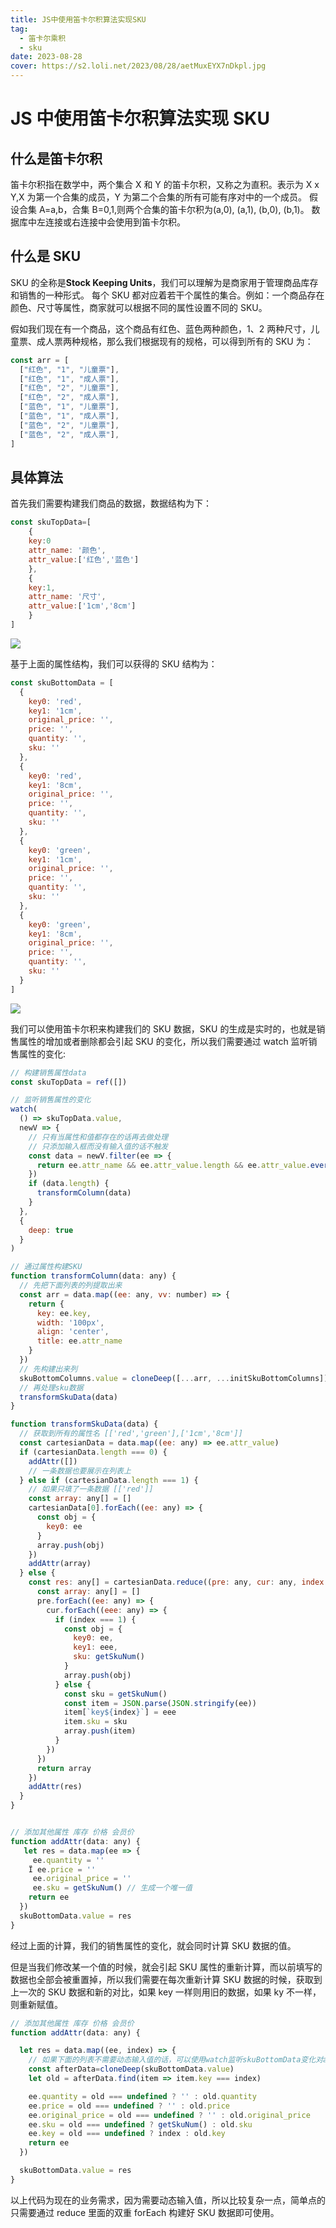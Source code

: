```yaml
---
title: JS中使用笛卡尔积算法实现SKU
tag:
  - 笛卡尔乘积
  - sku
date: 2023-08-28
cover: https://s2.loli.net/2023/08/28/aetMuxEYX7nDkpl.jpg
---
```


# JS 中使用笛卡尔积算法实现 SKU

## 什么是笛卡尔积

笛卡尔积指在数学中，两个集合 X 和 Y 的笛卡尔积，又称之为直积。表示为 X x Y,X 为第一个合集的成员，Y 为第二个合集的所有可能有序对中的一个成员。
假设合集 A=a,b，合集 B=0,1,则两个合集的笛卡尔积为(a,0), (a,1), (b,0), (b,1)。
数据库中左连接或右连接中会使用到笛卡尔积。

## 什么是 SKU

SKU 的全称是**Stock Keeping Units**，我们可以理解为是商家用于管理商品库存和销售的一种形式。
每个 SKU 都对应着若干个属性的集合。例如：一个商品存在颜色、尺寸等属性，商家就可以根据不同的属性设置不同的 SKU。

假如我们现在有一个商品，这个商品有红色、蓝色两种颜色，1、2 两种尺寸，儿童票、成人票两种规格，那么我们根据现有的规格，可以得到所有的 SKU 为：

```javascript
const arr = [
  ["红色", "1", "儿童票"],
  ["红色", "1", "成人票"],
  ["红色", "2", "儿童票"],
  ["红色", "2", "成人票"],
  ["蓝色", "1", "儿童票"],
  ["蓝色", "1", "成人票"],
  ["蓝色", "2", "儿童票"],
  ["蓝色", "2", "成人票"],
]
```

## 具体算法

首先我们需要构建我们商品的数据，数据结构为下：

```javascript
const skuTopData=[
	{
	key:0
	attr_name: '颜色',
	attr_value:['红色','蓝色']
	},
	{
	key:1,
	attr_name: '尺寸',
	attr_value:['1cm','8cm']
	}
]
```

![](https://s2.loli.net/2023/08/29/HkTQsZp4gXmwK7l.png)

基于上面的属性结构，我们可以获得的 SKU 结构为：

```javascript
const skuBottomData = [
  {
    key0: 'red',
    key1: '1cm',
    original_price: '',
    price: '',
    quantity: '',
    sku: ''
  },
  {
    key0: 'red',
    key1: '8cm',
    original_price: '',
    price: '',
    quantity: '',
    sku: ''
  },
  {
    key0: 'green',
    key1: '1cm',
    original_price: '',
    price: '',
    quantity: '',
    sku: ''
  },
  {
    key0: 'green',
    key1: '8cm',
    original_price: '',
    price: '',
    quantity: '',
    sku: ''
  }
]
```

![](https://s2.loli.net/2023/08/29/WFXzTB8yrqpStIE.png)

我们可以使用笛卡尔积来构建我们的 SKU 数据，SKU 的生成是实时的，也就是销售属性的增加或者删除都会引起 SKU 的变化，所以我们需要通过 watch 监听销售属性的变化:

```javascript
// 构建销售属性data
const skuTopData = ref([])

// 监听销售属性的变化
watch(
  () => skuTopData.value,
  newV => {
    // 只有当属性和值都存在的话再去做处理
    // 只添加输入框而没有输入值的话不触发
    const data = newV.filter(ee => {
      return ee.attr_name && ee.attr_value.length && ee.attr_value.every(ee => ee)
    })
    if (data.length) {
      transformColumn(data)
    }
  },
  {
    deep: true
  }
)

// 通过属性构建SKU
function transformColumn(data: any) {
  // 先把下面列表的列提取出来
  const arr = data.map((ee: any, vv: number) => {
    return {
      key: ee.key,
      width: '100px',
      align: 'center',
      title: ee.attr_name
    }
  })
  // 先构建出来列
  skuBottomColumns.value = cloneDeep([...arr, ...initSkuBottomColumns])
  // 再处理sku数据
  transformSkuData(data)
}

function transformSkuData(data) {
  // 获取到所有的属性名 [['red','green'],['1cm','8cm']]
  const cartesianData = data.map((ee: any) => ee.attr_value)
  if (cartesianData.length === 0) {
    addAttr([])
    // 一条数据也要展示在列表上
  } else if (cartesianData.length === 1) {
    // 如果只填了一条数据 [['red']]
    const array: any[] = []
    cartesianData[0].forEach((ee: any) => {
      const obj = {
        key0: ee
      }
      array.push(obj)
    })
    addAttr(array)
  } else {
    const res: any[] = cartesianData.reduce((pre: any, cur: any, index: number) => {
      const array: any[] = []
      pre.forEach((ee: any) => {
        cur.forEach((eee: any) => {
          if (index === 1) {
            const obj = {
              key0: ee,
              key1: eee,
              sku: getSkuNum()
            }
            array.push(obj)
          } else {
            const sku = getSkuNum()
            const item = JSON.parse(JSON.stringify(ee))
            item[`key${index}`] = eee
            item.sku = sku
            array.push(item)
          }
        })
      })
      return array
    })
    addAttr(res)
  }
}


// 添加其他属性 库存 价格 会员价
function addAttr(data: any) {
   let res = data.map(ee => {
     ee.quantity = ''
    Ï ee.price = ''
     ee.original_price = ''
     ee.sku = getSkuNum() // 生成一个唯一值
    return ee
  })
  skuBottomData.value = res
}
```

经过上面的计算，我们的销售属性的变化，就会同时计算 SKU 数据的值。

但是当我们修改某一个值的时候，就会引起 SKU 属性的重新计算，而以前填写的数据也全部会被重置掉，所以我们需要在每次重新计算 SKU 数据的时候，获取到上一次的 SKU 数据和新的对比，如果 key 一样则用旧的数据，如果 ky 不一样，则重新赋值。

```javascript
// 添加其他属性 库存 价格 会员价
function addAttr(data: any) {

  let res = data.map((ee, index) => {
	// 如果下面的列表不需要动态输入值的话，可以使用watch监听skuBottomData变化对afterData进行赋值，我这个项目可能会动态的赋值，所以在改变skuBottomData之前获取下现在的最新的值 然后经过计算再赋新值
    const afterData=cloneDeep(skuBottomData.value)
    let old = afterData.find(item => item.key === index)

    ee.quantity = old === undefined ? '' : old.quantity
    ee.price = old === undefined ? '' : old.price
    ee.original_price = old === undefined ? '' : old.original_price
    ee.sku = old === undefined ? getSkuNum() : old.sku
    ee.key = old === undefined ? index : old.key
    return ee
  })

  skuBottomData.value = res
}
```

以上代码为现在的业务需求，因为需要动态输入值，所以比较复杂一点，简单点的只需要通过 reduce 里面的双重 forEach 构建好 SKU 数据即可使用。
